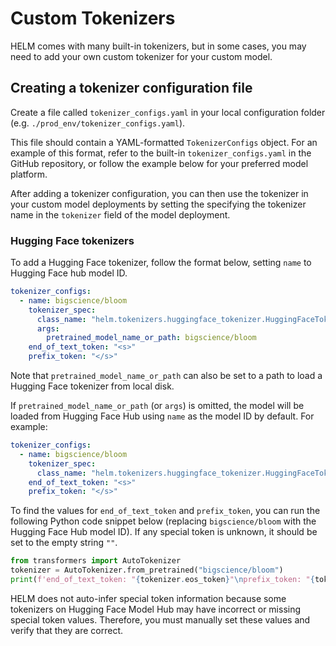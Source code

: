 # Custom Tokenizers

HELM comes with many built-in tokenizers, but in some cases, you may need to add your own custom tokenizer for your custom model.

## Creating a tokenizer configuration file

Create a file called `tokenizer_configs.yaml` in your local configuration folder (e.g. `./prod_env/tokenizer_configs.yaml`).

This file should contain a YAML-formatted `TokenizerConfigs` object. For an example of this format, refer to the built-in `tokenizer_configs.yaml` in the GitHub repository, or follow the example below for your preferred model platform.

After adding a tokenizer configuration, you can then use the tokenizer in your custom model deployments by setting the specifying the tokenizer name in the `tokenizer` field of the model deployment.

### Hugging Face tokenizers

To add a Hugging Face tokenizer, follow the format below, setting `name` to Hugging Face hub model ID.

```yaml
tokenizer_configs:
  - name: bigscience/bloom
    tokenizer_spec:
      class_name: "helm.tokenizers.huggingface_tokenizer.HuggingFaceTokenizer"
      args:
        pretrained_model_name_or_path: bigscience/bloom
    end_of_text_token: "<s>"
    prefix_token: "</s>"
```

Note that `pretrained_model_name_or_path` can also be set to a path to load a Hugging Face tokenizer from local disk.

If `pretrained_model_name_or_path` (or `args`) is omitted, the model will be loaded from Hugging Face Hub using `name` as the model ID by default. For example:

```yaml
tokenizer_configs:
  - name: bigscience/bloom
    tokenizer_spec:
      class_name: "helm.tokenizers.huggingface_tokenizer.HuggingFaceTokenizer"
    end_of_text_token: "<s>"
    prefix_token: "</s>"
```

To find the values for `end_of_text_token` and `prefix_token`, you can run the following Python code snippet below (replacing `bigscience/bloom` with the Hugging Face Hub model ID). If any special token is unknown, it should be set to the empty string `""`.

```python
from transformers import AutoTokenizer
tokenizer = AutoTokenizer.from_pretrained("bigscience/bloom")
print(f'end_of_text_token: "{tokenizer.eos_token}"\nprefix_token: "{tokenizer.bos_token}"')
```

HELM does not auto-infer special token information because some tokenizers on Hugging Face Model Hub may have incorrect or missing special token values. Therefore, you must manually set these values and verify that they are correct.
